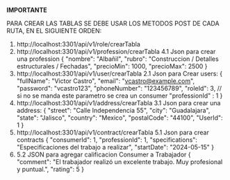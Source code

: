 **IMPORTANTE**

PARA CREAR LAS TABLAS SE DEBE USAR LOS METODOS POST DE CADA RUTA, EN EL SIGUIENTE ORDEN:
1. http://localhost:3301/api/v1/role/crearTabla
2. http://localhost:3301/api/v1/profession/crearTabla
   4.1 Json para crear una profession
   {
   "nombre": "Albañil",
   "rubro": "Construccion / Detalles estructurales / Fechadas",
   "precioMin": 1000,
   "precioMax": 2500
   }
3. http://localhost:3301/api/v1/user/crearTabla
    2.1 Json para Crear users:
   {
   "fullName": "Victor Castro",
   "email": "vcastro@example.com",
   "password": "vcastro123",
   "phoneNumber": "123456789",
   "roleId": 3, // si no se manda este parametro se crea un consumer
   "professionId" : 1
   }
4. http://localhost:3301/api/v1/address/crearTabla
   3.1 Json para crear una address:
   {
   "street": "Calle Independencia 55",
   "city": "Guadalajara",
   "state": "Jalisco",
   "country": "Mexico",
   "postalCode": "44100",
   "UserId": 1
   }
5. http://localhost:3301/api/v1/contract/crearTabla
   5.1 Json para crear contracts
   {
   "consumerId": 1,
   "professionId": 1,
   "specifications": "Especificaciones del trabajo a realizar",
   "startDate": "2024-05-15"
   }
6. 
   5.2 JSON para agregar calificacion Consumer a Trabajador
   {
     "comment": "El trabajador realizó un excelente trabajo. Muy profesional y puntual.",
      "rating": 5
   }